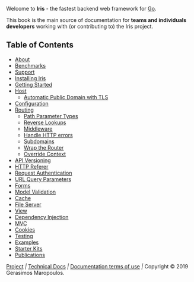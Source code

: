 Welcome to **Iris** - the fastest backend web framework for [Go](https://golang.org).

This book is the main source of documentation for **teams and individuals developers** working with (or contributing to) the Iris project.

## Table of Contents

* [About](About.md)
* [Benchmarks](Benchmarks.md)
* [Support](Support.md)
* [Installing Iris](Installation.md)
* [Getting Started](Getting-started.md)
* [Host](Host.md)
    * [Automatic Public Domain with TLS](Automatic-public-address.md)
* [Configuration](Configuration.md)
* [Routing](Routing.md)
    * [Path Parameter Types](Routing-path-parameter-types.md)
    * [Reverse Lookups](Routing-reverse-lookups.md)
    * [Middleware](Routing-middleware.md)
    * [Handle HTTP errors](Routing-error-handlers.md)
    * [Subdomains](Routing-subdomains.md)
    * [Wrap the Router](Routing-wrap-the-router.md)
    * [Override Context](Routing-override-context.md)
* [API Versioning](API-versioning.md)
* [HTTP Referer](HTTP-Referer.md)
* [Request Authentication](request-authentication.md)
* [URL Query Parameters](URL-query-parameters.md)
* [Forms](forms.md)
* [Model Validation](Model-validation.md)
* [Cache](Cache.md)
* [File Server](File-server.md)
* [View](View.md)
* [Dependency Injection](Dependency-Injection.md)
* [MVC](MVC.md)
* [Cookies](Cookies.md)
* [Testing](Testing.md)
* [Examples](https://github.com/kataras/iris/tree/master/_examples)
* [Starter Kits](Starter-kits.md)
* [Publications](Publications.md)







[Project](Project-and-community.md) *|*
[Technical Docs](https://godoc.org/github.com/kataras/iris) *|* [Documentation terms of use](Documentation-terms-and-conditions.md) *|* Copyright &copy; 2019 Gerasimos Maropoulos.